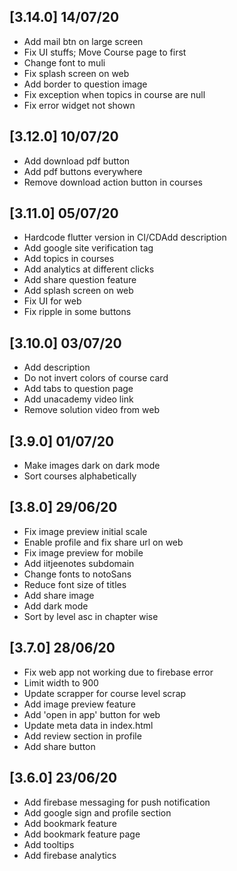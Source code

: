 ## [3.14.0] 14/07/20
- Add mail btn on large screen
- Fix UI stuffs; Move Course page to first
- Change font to muli
- Fix splash screen on web
- Add border to question image
- Fix exception when topics in course are null
- Fix error widget not shown

## [3.12.0] 10/07/20
- Add download pdf button
- Add pdf buttons everywhere
- Remove download action button in courses

## [3.11.0] 05/07/20
- Hardcode flutter version in CI/CDAdd description
- Add google site verification tag
- Add topics in courses
- Add analytics at different clicks
- Add share question feature
- Add splash screen on web
- Fix UI for web
- Fix ripple in some buttons

## [3.10.0] 03/07/20
- Add description
- Do not invert colors of course card
- Add tabs to question page
- Add unacademy video link
- Remove solution video from web

## [3.9.0] 01/07/20
- Make images dark on dark mode
- Sort courses alphabetically

## [3.8.0] 29/06/20
- Fix image preview initial scale
- Enable profile and fix share url on web
- Fix image preview for mobile
- Add iitjeenotes subdomain
- Change fonts to notoSans
- Reduce font size of titles
- Add share image
- Add dark mode
- Sort by level asc in chapter wise

## [3.7.0] 28/06/20
- Fix web app not working due to firebase error
- Limit width to 900
- Update scrapper for course level scrap
- Add image preview feature
- Add 'open in app' button for web
- Update meta data in index.html
- Add review section in profile
- Add share button

## [3.6.0] 23/06/20
- Add firebase messaging for push notification
- Add google sign and profile section
- Add bookmark feature
- Add bookmark feature page
- Add tooltips
- Add firebase analytics

